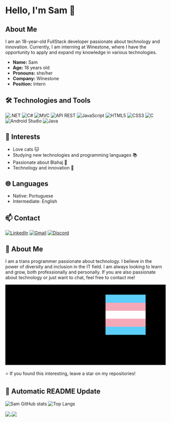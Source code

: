 # Hello, I'm Sam 👋

## About Me

I am an 18-year-old FullStack developer passionate about technology and innovation. Currently, I am interning at Winestone, where I have the opportunity to apply and expand my knowledge in various technologies.

- **Name:** Sam
- **Age:** 18 years old
- **Pronouns:** she/her
- **Company:** Winestone
- **Position:** Intern

## 🛠️ Technologies and Tools

![.NET](https://img.shields.io/badge/.NET-512BD4?style=for-the-badge&logo=dotnet&logoColor=white)
![C#](https://img.shields.io/badge/C%23-239120?style=for-the-badge&logo=c-sharp&logoColor=white)
![MVC](https://img.shields.io/badge/MVC-007396?style=for-the-badge&logo=java&logoColor=white)
![API REST](https://img.shields.io/badge/API_REST-4285F4?style=for-the-badge&logo=google-cloud&logoColor=white)
![JavaScript](https://img.shields.io/badge/JavaScript-323330?style=for-the-badge&logo=javascript&logoColor=F7DF1E)
![HTML5](https://img.shields.io/badge/HTML5-E34F26?style=for-the-badge&logo=html5&logoColor=white)
![CSS3](https://img.shields.io/badge/CSS3-1572B6?style=for-the-badge&logo=css3&logoColor=white)
![C](https://img.shields.io/badge/C-00599C?style=for-the-badge&logo=c&logoColor=white)
![Android Studio](https://img.shields.io/badge/Android_Studio-3DDC84?style=for-the-badge&logo=android-studio&logoColor=white)
![Java](https://img.shields.io/badge/Java-007396?style=for-the-badge&logo=java&logoColor=white)

## 🐾 Interests

- Love cats 🐱
- Studying new technologies and programming languages 📚
- Passionate about Blahaj 🦈
- Technology and innovation 🚀

## 🌐 Languages

- Native: Portuguese
- Intermediate: English

## 📫 Contact

[![LinkedIn](https://img.shields.io/badge/LinkedIn-0A66C2?style=for-the-badge&logo=linkedin&logoColor=white)](https://www.linkedin.com/in/sam-fontainha-4581482a1/)
[![Gmail](https://img.shields.io/badge/Gmail-D14836?style=for-the-badge&logo=gmail&logoColor=white)](mailto:samanthafontianha@gmail.com)
[![Discord](https://img.shields.io/badge/Discord-7289DA?style=for-the-badge&logo=discord&logoColor=white)](https://discord.com/invite/sam_872)

## 💬 About Me

I am a trans programmer passionate about technology. I believe in the power of diversity and inclusion in the IT field. I am always looking to learn and grow, both professionally and personally. If you are also passionate about technology or just want to chat, feel free to contact me!

![GitHub Readme Terminal](./output.gif) <!-- This line will be automatically updated by the GitHub Action -->

⭐️ If you found this interesting, leave a star on my repositories!

## 🚀 Automatic README Update

![Sam GitHub stats](https://github-readme-stats.vercel.app/api?username=SamDevTG&show_icons=true&theme=dracula) 
![Top Langs](https://github-readme-stats.vercel.app/api/top-langs/?username=SamDevTG&langs_count=5)

<a href="https://github.com/anuraghazra/github-readme-stats">
  <img height=200 align="center" src="https://github-readme-stats.vercel.app/api?username=SamDevTG" />
</a>
<a href="https://github.com/anuraghazra/convoychat">
  <img height=200 align="center" src="https://github-readme-stats.vercel.app/api/top-langs?username=SamDevTG&layout=compact&langs_count=5&card_width=320" />
</a>
